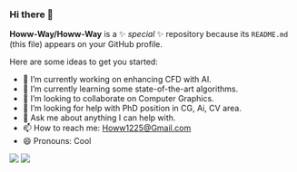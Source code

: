 ### Hi there 👋


**Howw-Way/Howw-Way** is a ✨ _special_ ✨ repository because its `README.md` (this file) appears on your GitHub profile.

Here are some ideas to get you started:

- 🔭 I’m currently working on enhancing CFD with AI. 
- 🌱 I’m currently learning some state-of-the-art algorithms.
- 👯 I’m looking to collaborate on Computer Graphics.
- 🤔 I’m looking for help with PhD position in CG, Ai, CV area. 
- 💬 Ask me about anything I can help with.
- 📫 How to reach me: Howw1225@Gmail.com
- 😄 Pronouns: Cool


<img src="https://github-readme-stats.vercel.app/api?username=HowwWay&show_icons=true"/>

<img src="https://github-readme-stats.vercel.app/api/top-langs?username=HowwWay"/>
